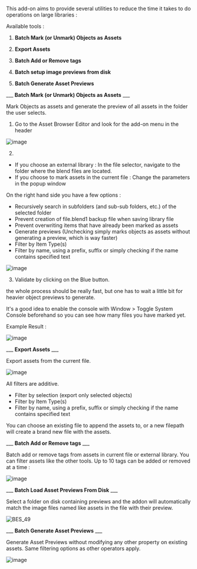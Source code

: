 This add-on aims to provide several utilities to reduce the time it takes to do operations on large libraries :

Available tools :


1. __Batch Mark (or Unmark) Objects as Assets__

2. __Export Assets__

3. __Batch Add or Remove tags__

4. __Batch setup image previews from disk__

5. __Batch Generate Asset Previews__


___ __Batch Mark (or Unmark) Objects as Assets__ ___

Mark Objects as assets and generate the preview of all assets in the folder the user selects.

1. Go to the Asset Browser Editor and look for the add-on menu in the header

![image](https://user-images.githubusercontent.com/25156105/148301139-7daf3546-229d-4fb1-872b-e2f1d6617f37.png)

2. 
 - If you choose an external library : In the file selector, navigate to the folder where the blend files are located. 
 - If you choose to mark assets in the current file : Change the parameters in the popup window

On the right hand side you have a few options :

- Recursively search in subfolders (and sub-sub folders, etc.) of the selected folder
- Prevent creation of file.blend1 backup file when saving library file
- Prevent overwriting items that have already been marked as assets
- Generate previews (Unchecking simply marks objects as assets without generating a preview, which is way faster)
- Filter by Item Type(s)
- Filter by name, using a prefix, suffix or simply checking if the name contains specified text

![image](https://user-images.githubusercontent.com/25156105/148301410-34eee9cc-e0dd-468e-b31d-48c3704b1539.png)

3. Validate by clicking on the Blue button.

the whole process should be really fast, but one has to wait a little bit for heavier object previews to generate.

It's a good idea to enable the console with Window > Toggle System Console beforehand so you can see how many files you have marked yet.

Example Result :

![image](https://user-images.githubusercontent.com/25156105/145268274-c65c2c7d-3378-48cf-980c-ce7ef79a566f.png)


___ __Export Assets__ ___
 
 Export assets from the current file.
 
 ![image](https://user-images.githubusercontent.com/25156105/148301735-4ddb73d1-d73b-4396-9bb5-d0cd293c77d4.png)
 
All filters are additive.
- Filter by selection (export only selected objects)
- Filter by Item Type(s)
- Filter by name, using a prefix, suffix or simply checking if the name contains specified text

You can choose an existing file to append the assets to, or a new filepath will create a brand new file with the assets.


___ __Batch Add or Remove tags__ ___

Batch add or remove tags from assets in current file or external library. You can filter assets like the other tools. Up to 10 tags can be added or removed at a time :

![image](https://user-images.githubusercontent.com/25156105/148535455-bedbfb62-9767-473c-95cc-c27a2b88ed63.png)


___ __Batch Load Asset Previews From Disk__ ___

Select a folder on disk containing previews and the addon will automatically match the image files named like assets in the file with their preview.

![BES_49](https://user-images.githubusercontent.com/25156105/149016391-3b026feb-cd40-42a9-a0f3-3894faa99dc9.gif)


___ __Batch Generate Asset Previews__ ___

Generate Asset Previews without modifying any other property on existing assets. Same filtering options as other operators apply.

![image](https://user-images.githubusercontent.com/25156105/149673006-21e60465-d85c-4594-bba2-f047dae9f609.png)


